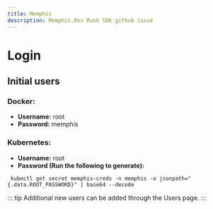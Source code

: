 ```yaml
---
title: Memphis 
description: Memphis.Dev Rusk SDK github issue
---
```

<script setup>
import ContainerLink from './../components/ContainerLink.Vue'
</script>
# Login

## Initial users

### Docker:

* **Username:** root
* **Password:** memphis

### Kubernetes:

* **Username:** root
* **Password (Run the following to generate):**

```
 kubectl get secret memphis-creds -n memphis -o jsonpath="{.data.ROOT_PASSWORD}" | base64 --decode
```

::: tip
Additional new users can be added through the <ContainerLink url='./users'>Users page</ContainerLink>.
:::
